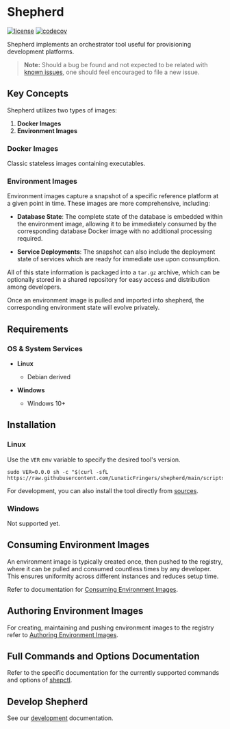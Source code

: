 # Shepherd

[![license](https://img.shields.io/badge/license-AGPL%20V3-blue)](https://github.com/LunaticFringers/shepherd/blob/master/LICENSE)
[![codecov](https://codecov.io/gh/LunaticFringers/shepherd/branch/main/graph/badge.svg)](https://codecov.io/gh/LunaticFringers/shepherd)

Shepherd implements an orchestrator tool useful for provisioning development
platforms.

> **Note:** Should a bug be found and not expected to be related with
> [known issues][issues], one should feel encouraged to file a new issue.

## Key Concepts

Shepherd utilizes two types of images:

1. **Docker Images**
2. **Environment Images**

### Docker Images

Classic stateless images containing executables.

### Environment Images

Environment images capture a snapshot of a specific reference platform
at a given point in time.
These images are more comprehensive, including:

- **Database State**: The complete state of the database is embedded within
  the environment image, allowing it to be immediately consumed by the
  corresponding database Docker image with no additional processing required.

- **Service Deployments**: The snapshot can also include the deployment state
  of services which are ready for immediate use upon consumption.

All of this state information is packaged into a `tar.gz` archive, which
can be optionally stored in a shared repository for easy access and
distribution among developers.

Once an environment image is pulled and imported into shepherd,
the corresponding environment state will evolve privately.

## Requirements

### OS & System Services

- **Linux**
  - Debian derived

- **Windows**
  - Windows 10+

## Installation

### Linux

Use the `VER` env variable to specify the desired tool's version.

```text
sudo VER=0.0.0 sh -c "$(curl -sfL https://raw.githubusercontent.com/LunaticFringers/shepherd/main/scripts/install.sh)"
```

For development, you can also install the tool directly from [sources](docs/development.md#install-from-source).

### Windows

Not supported yet.

## Consuming Environment Images

An environment image is typically created once, then pushed to the registry,
where it can be pulled and consumed countless times by any developer.
This ensures uniformity across different instances and reduces setup time.

Refer to documentation for [Consuming Environment Images].

## Authoring Environment Images

For creating, maintaining and pushing environment images to the registry refer
to [Authoring Environment Images].

## Full Commands and Options Documentation

Refer to the specific documentation for the currently supported commands
and options of [shepctl].

## Develop Shepherd

See our [development][development] documentation.

[issues]: https://github.com/LunaticFringers/shepherd/issues
[Consuming Environment Images]: docs/env-consume.md
[Authoring Environment Images]: docs/env-auth.md
[shepctl]: docs/shepctl.md
[development]: docs/development.md
